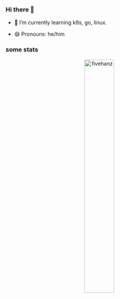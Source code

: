 ### Hi there 👋

<!-- - 🔭 I’m currently working on ... -->
- 🌱 I’m currently learning k8s, go, linux.
<!-- - 👯 I’m looking to collaborate on ... -->
<!-- - 🤔 I’m looking for help with ... -->
<!-- - 💬 Ask me about ... -->
<!-- - 📫 How to reach me:  -->
- 😄 Pronouns: he/him
<!-- - ⚡ Fun fact: ... -->

### some stats 
<p align="center">
<img width="40%" src="https://github-readme-stats.vercel.app/api/top-langs?username=fivehanz&show_icons=true&theme=radical&locale=en&layout=compact&hide_border=true" alt="fivehanz" /> 
</p>
